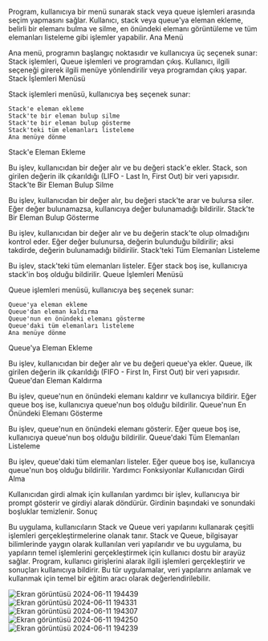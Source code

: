 Program, kullanıcıya bir menü sunarak stack veya queue işlemleri arasında seçim yapmasını sağlar. Kullanıcı, stack veya queue'ya eleman ekleme, belirli bir elemanı bulma ve silme, en önündeki elemanı görüntüleme ve tüm elemanları listeleme gibi işlemler yapabilir.
Ana Menü

Ana menü, programın başlangıç noktasıdır ve kullanıcıya üç seçenek sunar: Stack işlemleri, Queue işlemleri ve programdan çıkış. Kullanıcı, ilgili seçeneği girerek ilgili menüye yönlendirilir veya programdan çıkış yapar.
Stack İşlemleri Menüsü

Stack işlemleri menüsü, kullanıcıya beş seçenek sunar:

    Stack'e eleman ekleme
    Stack'te bir eleman bulup silme
    Stack'te bir eleman bulup gösterme
    Stack'teki tüm elemanları listeleme
    Ana menüye dönme

Stack'e Eleman Ekleme

Bu işlev, kullanıcıdan bir değer alır ve bu değeri stack'e ekler. Stack, son girilen değerin ilk çıkarıldığı (LIFO - Last In, First Out) bir veri yapısıdır.
Stack'te Bir Eleman Bulup Silme

Bu işlev, kullanıcıdan bir değer alır, bu değeri stack'te arar ve bulursa siler. Eğer değer bulunamazsa, kullanıcıya değer bulunamadığı bildirilir.
Stack'te Bir Eleman Bulup Gösterme

Bu işlev, kullanıcıdan bir değer alır ve bu değerin stack'te olup olmadığını kontrol eder. Eğer değer bulunursa, değerin bulunduğu bildirilir; aksi takdirde, değerin bulunamadığı bildirilir.
Stack'teki Tüm Elemanları Listeleme

Bu işlev, stack'teki tüm elemanları listeler. Eğer stack boş ise, kullanıcıya stack'in boş olduğu bildirilir.
Queue İşlemleri Menüsü

Queue işlemleri menüsü, kullanıcıya beş seçenek sunar:

    Queue'ya eleman ekleme
    Queue'dan eleman kaldırma
    Queue'nun en önündeki elemanı gösterme
    Queue'daki tüm elemanları listeleme
    Ana menüye dönme

Queue'ya Eleman Ekleme

Bu işlev, kullanıcıdan bir değer alır ve bu değeri queue'ya ekler. Queue, ilk girilen değerin ilk çıkarıldığı (FIFO - First In, First Out) bir veri yapısıdır.
Queue'dan Eleman Kaldırma

Bu işlev, queue'nun en önündeki elemanı kaldırır ve kullanıcıya bildirir. Eğer queue boş ise, kullanıcıya queue'nun boş olduğu bildirilir.
Queue'nun En Önündeki Elemanı Gösterme

Bu işlev, queue'nun en önündeki elemanı gösterir. Eğer queue boş ise, kullanıcıya queue'nun boş olduğu bildirilir.
Queue'daki Tüm Elemanları Listeleme

Bu işlev, queue'daki tüm elemanları listeler. Eğer queue boş ise, kullanıcıya queue'nun boş olduğu bildirilir.
Yardımcı Fonksiyonlar
Kullanıcıdan Girdi Alma

Kullanıcıdan girdi almak için kullanılan yardımcı bir işlev, kullanıcıya bir prompt gösterir ve girdiyi alarak döndürür. Girdinin başındaki ve sonundaki boşluklar temizlenir.
Sonuç

Bu uygulama, kullanıcıların Stack ve Queue veri yapılarını kullanarak çeşitli işlemleri gerçekleştirmelerine olanak tanır. Stack ve Queue, bilgisayar bilimlerinde yaygın olarak kullanılan veri yapılarıdır ve bu uygulama, bu yapıların temel işlemlerini gerçekleştirmek için kullanıcı dostu bir arayüz sağlar. Program, kullanıcı girişlerini alarak ilgili işlemleri gerçekleştirir ve sonuçları kullanıcıya bildirir. Bu tür uygulamalar, veri yapılarını anlamak ve kullanmak için temel bir eğitim aracı olarak değerlendirilebilir.

![Ekran görüntüsü 2024-06-11 194439](https://github.com/arazumut/learnGoandStack-Qeue.go/assets/150933483/3e683782-ae34-44a4-8407-7968fa2e6541)
![Ekran görüntüsü 2024-06-11 194331](https://github.com/arazumut/learnGoandStack-Qeue.go/assets/150933483/cec7d8ea-10ac-4288-a9db-b7215deaac8b)
![Ekran görüntüsü 2024-06-11 194307](https://github.com/arazumut/learnGoandStack-Qeue.go/assets/150933483/b4f43b3f-409d-4137-a23b-3cdfdefccdfb)
![Ekran görüntüsü 2024-06-11 194250](https://github.com/arazumut/learnGoandStack-Qeue.go/assets/150933483/249048cb-2bed-45b0-83bf-43c467e60726)
![Ekran görüntüsü 2024-06-11 194239](https://github.com/arazumut/learnGoandStack-Qeue.go/assets/150933483/f8f15c39-9862-40bf-8a6f-a345f0db85bd)
